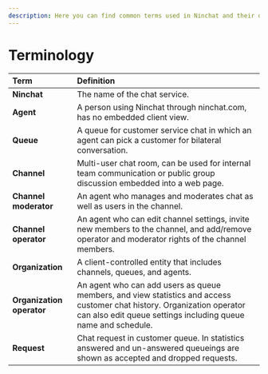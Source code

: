 ```yaml
---
description: Here you can find common terms used in Ninchat and their definitions.
---
```


# Terminology

| Term | Definition |
| :--- | :--- |
| **Ninchat** | The name of the chat service. |
| **Agent** | A person using Ninchat through ninchat.com, has no embedded client view. |
| **Queue** | A queue for customer service chat in which an agent can pick a customer for bilateral conversation. |
| **Channel** | Multi-user chat room, can be used for internal team communication or public group discussion embedded into a web page. |
| **Channel moderator** | An agent who manages and moderates chat as well as users in the channel. |
| **Channel operator** | An agent who can edit channel settings, invite new members to the channel, and add/remove operator and moderator rights of the channel members. |
| **Organization** | A client-controlled entity that includes channels, queues, and agents. |
| **Organization operator** | An agent who can add users as queue members, and view statistics and access customer chat history. Organization operator can also edit queue settings including queue name and schedule. |
| **Request** | Chat request in customer queue. In statistics answered and un-answered queueings are shown as accepted and dropped requests. |

